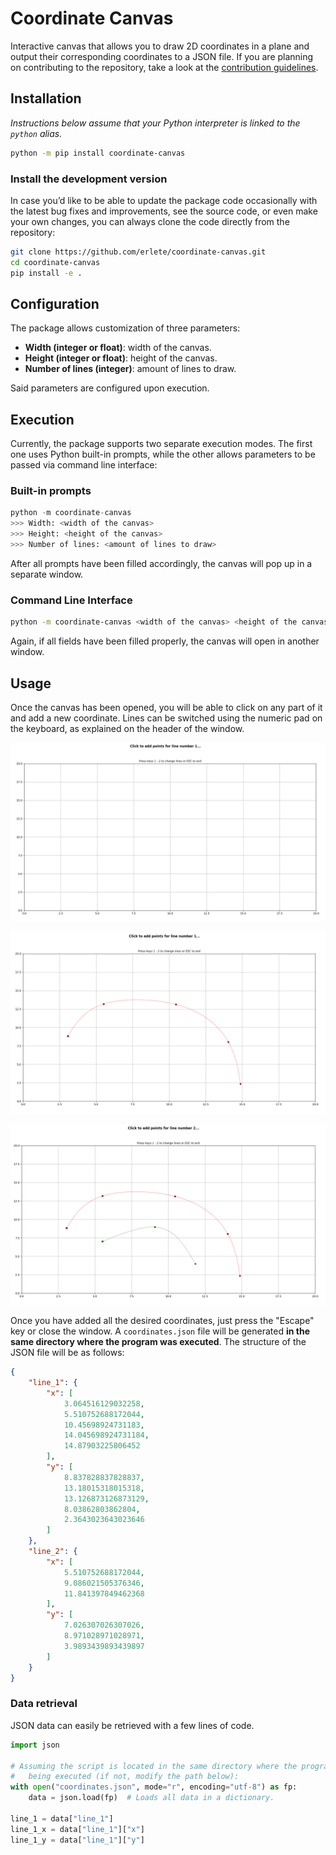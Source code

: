 # Coordinate Canvas

Interactive canvas that allows you to draw 2D coordinates in a plane and output their corresponding coordinates to a JSON file. If you are planning on contributing to the repository, take a look at the [contribution guidelines](./CONTRIBUTING.md).

## Installation

_Instructions below assume that your Python interpreter is linked to the `python` alias._

```bash
python -m pip install coordinate-canvas
```

### Install the development version

In case you’d like to be able to update the package code occasionally with the latest bug fixes and improvements, see the source code, or even make your own changes, you can always clone the code directly from the repository:

```bash
git clone https://github.com/erlete/coordinate-canvas.git
cd coordinate-canvas
pip install -e .
```


## Configuration

The package allows customization of three parameters:

- **Width (integer or float)**: width of the canvas.
- **Height (integer or float)**: height of the canvas.
- **Number of lines (integer)**: amount of lines to draw.

Said parameters are configured upon execution.

## Execution

Currently, the package supports two separate execution modes. The first one uses Python built-in prompts, while the other allows parameters to be passed via command line interface:

### Built-in prompts

```python
python -m coordinate-canvas
>>> Width: <width of the canvas>
>>> Height: <height of the canvas>
>>> Number of lines: <amount of lines to draw>
```

After all prompts have been filled accordingly, the canvas will pop up in a separate window.

### Command Line Interface

```bash
python -m coordinate-canvas <width of the canvas> <height of the canvas> <amount of lines to draw>
```

Again, if all fields have been filled properly, the canvas will open in another window.

## Usage

Once the canvas has been opened, you will be able to click on any part of it and add a new coordinate. Lines can be switched using the numeric pad on the keyboard, as explained on the header of the window.

![Initial screen](./.media/initial_screen.png)

![Line 1](./.media/line_1.png)

![Line 2](./.media/line_2.png)

Once you have added all the desired coordinates, just press the "Escape" key or close the window. A `coordinates.json` file will be generated **in the same directory where the program was executed**. The structure of the JSON file will be as follows:

```json
{
    "line_1": {
        "x": [
            3.064516129032258,
            5.510752688172044,
            10.45698924731183,
            14.045698924731184,
            14.87903225806452
        ],
        "y": [
            8.837828837828837,
            13.18015318015318,
            13.126873126873129,
            8.03862803862804,
            2.3643023643023646
        ]
    },
    "line_2": {
        "x": [
            5.510752688172044,
            9.086021505376346,
            11.841397849462368
        ],
        "y": [
            7.026307026307026,
            8.971028971028971,
            3.9893439893439897
        ]
    }
}
```

### Data retrieval

JSON data can easily be retrieved with a few lines of code.

```python
import json

# Assuming the script is located in the same directory where the program is
#   being executed (if not, modify the path below):
with open("coordinates.json", mode="r", encoding="utf-8") as fp:
    data = json.load(fp)  # Loads all data in a dictionary.

line_1 = data["line_1"]
line_1_x = data["line_1"]["x"]
line_1_y = data["line_1"]["y"]
```
